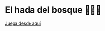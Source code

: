 # El hada del bosque 🧚🏻‍♀️
[Juega desde aquí]([https://ejemplo.com](https://sara-vazquez.github.io/game-oop/))
